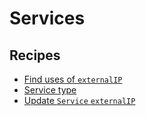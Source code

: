 # Services

## Recipes

* [Find uses of `externalIP`](findserviceexternalips.md)
* [Service type](findservicesbytype.md)
* [Update `Service` `externalIP`](updateserviceexternalip.md)


